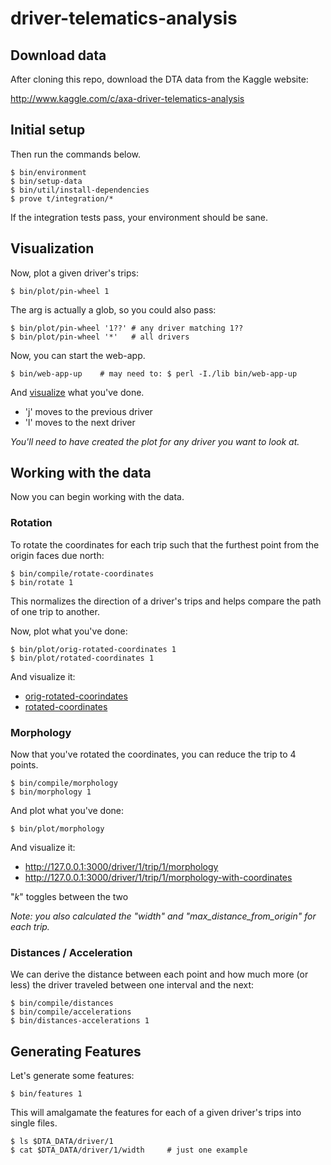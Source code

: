 # driver-telematics-analysis

## Download data

After cloning this repo, download the DTA data from the Kaggle website:

http://www.kaggle.com/c/axa-driver-telematics-analysis

## Initial setup

Then run the commands below.

```
$ bin/environment
$ bin/setup-data
$ bin/util/install-dependencies
$ prove t/integration/*
```

If the integration tests pass, your environment should be sane.

## Visualization

Now, plot a given driver's trips:

```
$ bin/plot/pin-wheel 1
```

The arg is actually a glob, so you could also pass:

```
$ bin/plot/pin-wheel '1??' # any driver matching 1??
$ bin/plot/pin-wheel '*'   # all drivers
```

Now, you can start the web-app.

```
$ bin/web-app-up    # may need to: $ perl -I./lib bin/web-app-up
```

And [visualize](http://127.0.0.1:3000/driver/1/pin-wheel) what you've done.

* 'j' moves to the previous driver
* 'l' moves to the next driver

*You'll need to have created the plot for any driver you want to look at.*

## Working with the data

Now you can begin working with the data.

### Rotation

To rotate the coordinates for each trip such that the furthest point from the origin faces due north:

```
$ bin/compile/rotate-coordinates
$ bin/rotate 1
```

This normalizes the direction of a driver's trips and helps compare the path of one trip to another.

Now, plot what you've done:

```
$ bin/plot/orig-rotated-coordinates 1
$ bin/plot/rotated-coordinates 1
```

And visualize it:
* [orig-rotated-coorindates](http://127.0.0.1:3000/driver/1/trip/1/orig-rotated-coordinates)
* [rotated-coordinates](http://127.0.0.1:3000/driver/1/trip/1/rotated-coordinates)

### Morphology

Now that you've rotated the coordinates, you can reduce the trip to 4 points.

```
$ bin/compile/morphology
$ bin/morphology 1
```

And plot what you've done:

```
$ bin/plot/morphology
```

And visualize it:

* http://127.0.0.1:3000/driver/1/trip/1/morphology
* http://127.0.0.1:3000/driver/1/trip/1/morphology-with-coordinates

"*k*" toggles between the two

*Note: you also calculated the "width" and "max_distance_from_origin" for each trip.*


### Distances / Acceleration

We can derive the distance between each point and how much more (or less) the driver traveled between one interval and the next:

```
$ bin/compile/distances
$ bin/compile/accelerations
$ bin/distances-accelerations 1
```

## Generating Features

Let's generate some features:

```
$ bin/features 1
```

This will amalgamate the features for each of a given driver's trips into single files.

```
$ ls $DTA_DATA/driver/1
$ cat $DTA_DATA/driver/1/width     # just one example
```
